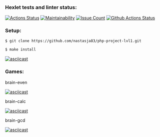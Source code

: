 ### Hexlet tests and linter status:

[![Actions Status](https://github.com/nastasja83/php-project-lvl1/workflows/hexlet-check/badge.svg)](https://github.com/nastasja83/php-project-lvl1/actions)
[![Maintainability](https://codeclimate.com/github/nastasja83/php-project-lvl1/badges/gpa.svg)](https://codeclimate.com/github/nastasja83/php-project-lvl1)
[![Issue Count](https://codeclimate.com/github/nastasja83/php-project-lvl1/badges/issue_count.svg)](https://codeclimate.com/github/nastasja83/php-project-lvl1/issues)
[![Github Actions Status](https://github.com/nastasja83/php-project-lvl1/workflows/PHP%20CI/badge.svg)](https://github.com/nastasja83/php-project-lvl1/actions)
### Setup:
```sh
$ git clone https://github.com/nastasja83/php-project-lvl1.git

$ make install
```
[![asciicast](https://asciinema.org/a/386641.svg)](https://asciinema.org/a/386641)
### Games:

brain-even

[![asciicast](https://asciinema.org/a/386643.svg)](https://asciinema.org/a/386643)

brain-calc

[![asciicast](https://asciinema.org/a/386640.svg)](https://asciinema.org/a/386640)

brain-gcd

[![asciicast](https://asciinema.org/a/386667.svg)](https://asciinema.org/a/386667)
